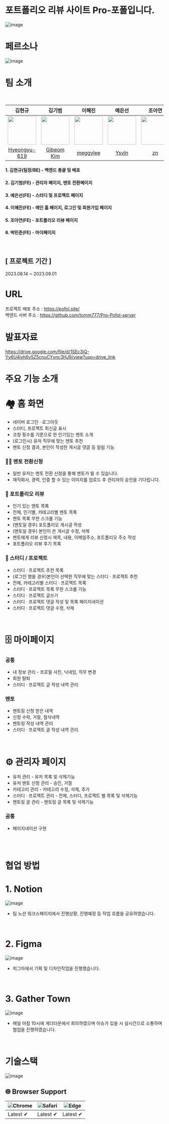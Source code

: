 # 포트폴리오 리뷰 사이트 Pro-포폴입니다.

![image]([https://github.com/tomm777/Pro-Pofol-client/assets/95726595/bdb821ff-159c-49ef-8f8b-d339dee02f6a](https://cdn.discordapp.com/attachments/1194170151113854978/1194170173188476948/2024-01-09_15.45.01.png?ex=65af60a3&is=659ceba3&hm=eb60fc74f20d14dcaef5cdf8cf9515ceded734655f657234a8c8d72b4317c9c9&))


# 페르소나

![image](https://github.com/tomm777/Pro-Pofol-client/assets/95726595/59ee8a75-870f-49a2-bd74-c0fac42a949f)

# 팀 소개

</br>

| 김현규 | 김기범 | 이혜진 | 예은선 | 조아연 | 박민준 |
| :-----------------------------------------------------------------------------: | :-----------------------------------------------------------------------------: | :------------------------------------------------------------------------------: | :------------------------------------------------------------------------------: | :-----------------------------------------------------------------------------: | :-----------------------------------------------------------------------------: |
| <img src="https://avatars.githubusercontent.com/u/110807563?v=4" width="90px"/> | <img src="https://avatars.githubusercontent.com/u/95726595?v=4" width="90px" /> | <img src="https://avatars.githubusercontent.com/u/122958485?v=4" width="90px" /> | <img src="https://avatars.githubusercontent.com/u/118370673?v=4" width="90px" /> | <img src="https://avatars.githubusercontent.com/u/92145151?v=4" width="90px" /> | <img src="https://avatars.githubusercontent.com/u/129268793?v=4" width="90px" /> |
| [Hyeongyu-619](https://github.com/Hyeongyu-619) | [Gibeom Kim](https://github.com/tomm777) | [meggylee](https://github.com/meggylee) | [Ysvln](https://github.com/Ysvln) | [zn](https://github.com/salmeungyelan) | [박민준](https://github.com/)


#### 1. 김현규(팀장/BE) - 백엔드 총괄 및 배포
#### 2. 김기범(FE) - 관리자 페이지, 멘토 전환페이지
#### 3. 예은선(FE) - 스터디 및 프로젝트 페이지
#### 4. 이혜진(FE) - 메인 홈 페이지, 로그인 및 회원가입 페이지
#### 5. 조아연(FE) - 포트폴리오 리뷰 페이지
#### 6. 박민준(FE) - 마이페이지

</br>

## [ 프로젝트 기간 ]
2023.08.14 ~ 2023.09.01

# URL


프로젝트 배포 주소 : <a href=https://pofol.site target=_blank>https://pofol.site/</a>
</br>
백엔드 서버 주소 :
<a href=https://github.com/tomm777/Pro-Pofol-server target=_blank>https://github.com/tomm777/Pro-Pofol-server</a>

<!-- # TODO ADMIN 계정 -->

# 발표자료

<a href='https://drive.google.com/file/d/1SEc3iQ-Yy6U4iyh6v5Z5cnuCYvnc3HJ9/view?usp=drive_link' target=_blank>https://drive.google.com/file/d/1SEc3iQ-Yy6U4iyh6v5Z5cnuCYvnc3HJ9/view?usp=drive_link</a>

# 주요 기능 소개

# 🏘️ 홈 화면

<ul>
    <li>네이버 로그인 · 로그아웃</li>
    <li>스터디, 프로젝트 최신글 표시</li>
    <li>코칭 횟수를 기준으로 한 인기있는 멘토 소개</li>
    <li>(로그인시) 유저 직무에 맞는 멘토 추천</li>
    <li>멘토 신청 결과, 본인이 작성한 게시글 댓글 등 알림 기능</li>
</ul>

### 👨‍🏫 멘토 전환신청

<ul>
    <li>일반 유저는 멘토 전환 신청을 통해 멘토가 될 수 있습니다.</li>
    <li>재직회사, 경력, 인증 할 수 있는 이미지를 업로드 후 관리자의 승인을 기다립니다.</li>
</ul>

### 📝 포트폴리오 리뷰

<ul>
    <li>인기 있는 멘토 목록</li>
    <li>전체, 인기별, 카테고리별 멘토 목록</li>
    <li>멘토 목록 무한 스크롤 기능</li>
    <li>(멘토일 경우) 포트폴리오 게시글 작성</li>
    <li>(멘토일 경우) 본인이 쓴 게시글 수정, 삭제</li>
    <li>멘토에게 리뷰 신청시 제목, 내용, 이메일주소, 포트폴리오 주소 작성 </li>
    <li>포트폴리오 리뷰 후기 목록</li>
</ul>

### 📒 스터디 / 프로젝트

<ul>
    <li>스터디 · 프로젝트 추천 목록</li>
    <li>(로그인 했을 경우)본인이 선택한 직무에 맞는 스터디 · 프로젝트 추천</li>
    <li>전체, 카테고리별 스터디 · 프로젝트 목록</li>
    <li>스터디 · 프로젝트 목록 무한 스크롤 기능</li>
    <li>스터디 · 프로젝트 글쓰기</li>
    <li>스터디 · 프로젝트 댓글 작성 및 목록 페이지네이션</li>
    <li>스터디 · 프로젝트 댓글 수정, 삭제</li>
</ul>

</br>

# 🗄️ 마이페이지

### 공통

<ul>
    <li>내 정보 관리 - 프로필 사진, 닉네임, 직무 변경</li>
    <li>회원 탈퇴</li>
    <li>스터디 · 프로젝트 글 작성 내역 관리</li>
</ul>

### 멘토

<ul>
    <li>멘토링 신청 받은 내역</li>
    <li>신청 수락, 거절, 첨삭내역</li>
    <li>멘토링 작성 내역 관리</li>
    <li>스터디 · 프로젝트 글 작성 내역 관리</li>
</ul>
</br>

# ⚙️ 관리자 페이지

<ul>
    <li>유저 관리 - 유저 목록 및 삭제기능</li>
    <li>유저 멘토 신청 관리 - 승인, 거절</li>
    <li>카테고리 관리 - 카테고리 수정, 삭제, 추가</li>
    <li>스터디 · 프로젝트 관리 - 전체, 스터디, 프로젝트 별 목록 및 삭제기능</li>
    <li>멘토링 글 관리 - 멘토링 글 목록 및 삭제기능</li>
</ul>

### 공통

<ul>
    <li>페이지네이션 구현</li>
</ul>
</br>

<!-- # 🛠️ 페이지 기능 상세

### 🔐 계정
<ul>
    <li>Recoil을 사용해 전역으로 유저 정보를 관리</li>
    <li>유저 role에 따른 보여지는 요소를 구분</li>
</ul>

### 🖼️ 이미지

<li>Amazon S3 서버에 이미지 업로드</li> -->

<!-- ![Alt text](image-6.png) -->
<!-- 🏠 홈 화면 -->

<!-- ![Alt text](image-8.png) -->
</br>

# 협업 방법

# 1. Notion
![image](https://github.com/tomm777/Pro-Pofol-client/assets/95726595/2f1fce50-533c-457f-a7b9-ee09dc696c9c)



<ul>
    <li>팀 노션 워크스페이지에서 진행상황, 진행예정 등 작업 흐름을 공유하였습니다.</li>
</ul>
</br>

# 2. Figma

![image](https://github.com/tomm777/Pro-Pofol-client/assets/95726595/5f21b781-a2fb-46f7-92bd-a8772481f098)


<ul>
    <li>피그마에서 기획 및 디자인작업을 진행했습니다.</li>
</ul>
</br>

# 3. Gather Town

![image](https://github.com/tomm777/Pro-Pofol-client/assets/95726595/c956378a-f02a-4ade-b930-46e9ac097436)


<ul>
    <li>매일 아침 10시에 게더타운에서 회의하였으며 이슈가 있을 시 실시간으로 소통하며 협업을 진행하였습니다.</li>
</ul>

</br>


# 기술스택

![image](https://github.com/tomm777/Pro-Pofol-client/assets/95726595/0a39a5f8-a3a5-43b5-bdcc-ed6d1bf808be)


## 🌐 Browser Support

| ![Chrome](https://raw.githubusercontent.com/alrra/browser-logos/main/src/chrome/chrome_48x48.png) | ![Safari](https://raw.githubusercontent.com/alrra/browser-logos/main/src/safari/safari_48x48.png) | ![Edge](https://raw.githubusercontent.com/alrra/browser-logos/main/src/edge/edge_48x48.png) |
| ------------------------------------------------------------------------------------------------- | ------------------------------------------------------------------------------------------------- | ------------------------------------------------------------------------------------------- |
| Latest ✔ | Latest ✔ | Latest ✔ |
